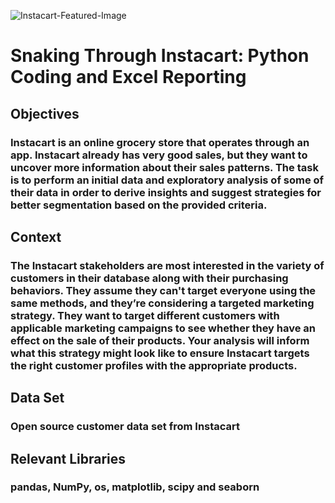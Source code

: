![Instacart-Featured-Image](https://user-images.githubusercontent.com/99417572/155081496-5d09897b-e413-4996-a681-c574bbb0ec9a.jpg) 

# Snaking Through Instacart: Python Coding and Excel Reporting
## Objectives
### Instacart is an online grocery store that operates through an app. Instacart already has very good sales, but they want to uncover more information about their sales patterns. The task is to perform an initial data and exploratory analysis of some of their data in order to derive insights and suggest strategies for better segmentation based on the provided criteria.

## Context
### The Instacart stakeholders are most interested in the variety of customers in their database along with their purchasing behaviors. They assume they can't target everyone using the same methods, and they’re considering a targeted marketing strategy. They want to target different customers with applicable marketing campaigns to see whether they have an effect on the sale of their products. Your analysis will inform what this strategy might look like to ensure Instacart targets the right customer profiles with the appropriate products. 

## Data Set
### Open source customer data set from Instacart

## Relevant Libraries
### pandas, NumPy, os, matplotlib, scipy and seaborn 
